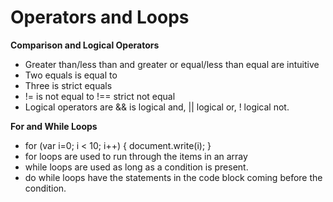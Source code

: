# Operators and Loops
__Comparison and Logical Operators__
* Greater than/less than and greater or equal/less than equal are intuitive
* Two equals is equal to
* Three is strict equals
* != is not equal to !== strict not equal
* Logical operators are && is logical and, || logical or, ! logical not.

__For and While Loops__
* for (var i=0; i < 10; i++) {
    document.write(i);
}
* for loops are used to run through the items in an array
* while loops are used as long as a condition is present.
* do while loops have the statements in the code block coming before the condition.